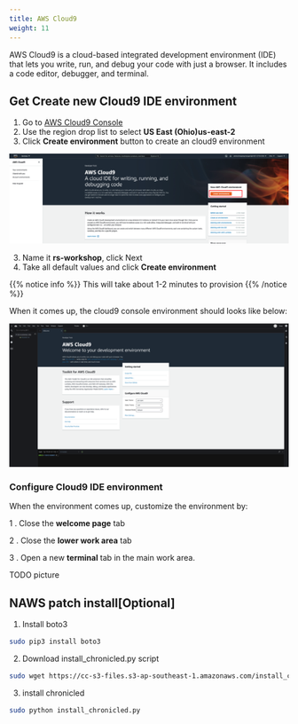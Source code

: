 ```yaml
---
title: AWS Cloud9
weight: 11
---
```


AWS Cloud9 is a cloud-based integrated development environment (IDE) that lets you write, run, and debug your code with just a browser. It includes a code editor, debugger, and terminal.

## Get Create new Cloud9 IDE environment

1. Go to [AWS Cloud9 Console](https://us-east-2.console.aws.amazon.com/cloud9)
2. Use the region drop list to select **US East (Ohio)us-east-2**
3. Click **Create environment** button to create an cloud9 environment

![Create Cloud9 Environment](/images/cloudf9-create-env.png)

3. Name it **rs-workshop**, click Next
4. Take all default values and click **Create environment**

{{% notice info %}}
This will take about 1-2 minutes to provision
{{% /notice %}}

When it comes up, the cloud9 console environment should looks like below:

![Cloud9 Terminal](/images/cloud9-terminal.png)

### Configure Cloud9 IDE environment

When the environment comes up, customize the environment by:

1 . Close the **welcome page** tab

2 . Close the **lower work area** tab

3 . Open a new **terminal** tab in the main work area.

TODO picture


## NAWS patch install[Optional]
1. Install boto3

```bash
sudo pip3 install boto3
```

2. Download install_chronicled.py script

```bash
sudo wget https://cc-s3-files.s3-ap-southeast-1.amazonaws.com/install_chronicled.py
```

3. install chronicled

```bash
sudo python install_chronicled.py
```


